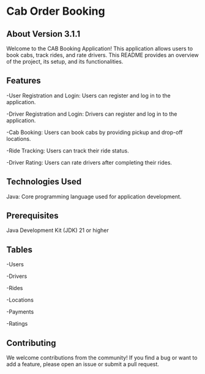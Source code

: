 # Cab Order Booking
## About Version 3.1.1
   Welcome to the CAB Booking Application! This application allows users to book cabs, track rides, and rate drivers. This README provides an overview of the project, its setup, and its functionalities.

## Features
-User Registration and Login: Users can register and log in to the application.

-Driver Registration and Login: Drivers can register and log in to the application.

-Cab Booking: Users can book cabs by providing pickup and drop-off locations.

-Ride Tracking: Users can track their ride status.

-Driver Rating: Users can rate drivers after completing their rides.

## Technologies Used
Java: Core programming language used for application development.

## Prerequisites
Java Development Kit (JDK) 21 or higher

## Tables
-Users

-Drivers

-Rides

-Locations

-Payments

-Ratings

## Contributing
We welcome contributions from the community! If you find a bug or want to add a feature, please open an issue or submit a pull request.
